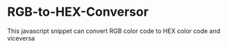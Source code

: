 # RGB-to-HEX-Conversor
This javascript snippet can convert RGB color code to HEX color code and viceversa
